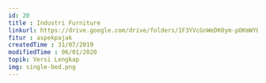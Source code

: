 ```yaml
---
id: 20
title : Industri Furniture
linkurl: https://drive.google.com/drive/folders/1F3YVcGnWeDK0ym-pOKmWYBOz5JDnt4qH?usp=sharing
fitur : aspekpajak
createdTime : 31/07/2019
modifiedTime : 06/01/2020
topik: Versi Lengkap
img: single-bed.png
---
```

